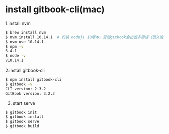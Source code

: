 # install gitbook-cli(mac)

1.install nvm
```bash
$ brew install nvm
$ nvm install 10.14.1  # 安装 nodejs 10版本，否则gitbook会出很多错误（很久没更新了）
$ nvm use 10.14.1
$ npm -v
6.4.1
$ node -v
v10.14.1
```

2.install gitbook-cli
```bash
$ npm install gitbook-cli
$ gitbook -v
CLI version: 2.3.2
GitBook version: 3.2.3
```

3. start serve
```bash
$ gitbook init
$ gitbook install
$ gitbook serve
$ gitbook build
```